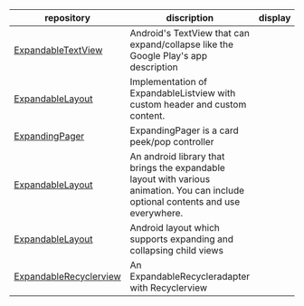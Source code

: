 | repository | discription | display |
| ------ | ------ | ------ |
| [ExpandableTextView](https://github.com/Manabu-GT/ExpandableTextView) | Android's TextView that can expand/collapse like the Google Play's app description | |
| [ExpandableLayout](https://github.com/traex/ExpandableLayout) | Implementation of ExpandableListview with custom header and custom content. | |
| [ExpandingPager](https://github.com/qs-lll/ExpandingPager) | ExpandingPager is a card peek/pop controller  | |
| [ExpandableLayout](https://github.com/AAkira/ExpandableLayout) | An android library that brings the expandable layout with various animation. You can include optional contents and use everywhere. | |
| [ExpandableLayout](https://github.com/cachapa/ExpandableLayout) | Android layout which supports expanding and collapsing child views | |
| [ExpandableRecyclerview](https://github.com/zaihuishou/ExpandableRecyclerview) | An ExpandableRecycleradapter with Recyclerview  | |
